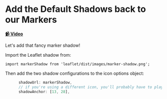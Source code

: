 # Add the Default Shadows back to our Markers

**[📹 Video](https://egghead.io/lessons/egghead-add-the-default-shadows-back-to-our-markers)**

Let's add that fancy marker shadow!

Import the Leaflet shadow from:

`import markerShadow from 'leaflet/dist/images/marker-shadow.png';`

Then add the two shadow configurations to the icon options object:

```js
      shadowUrl: markerShadow,
      // if you're using a different icon, you'll probably have to play around with the values a bit to get it right
      shadowAnchor: [13, 28],
```

